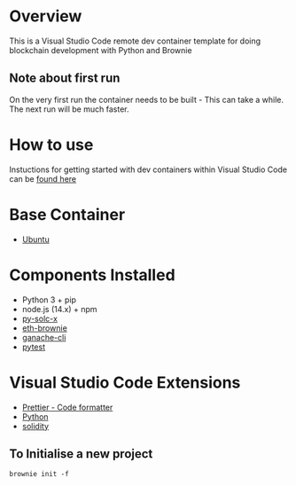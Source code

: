 # Overview

This is a Visual Studio Code remote dev container template for doing blockchain development with Python and Brownie

## Note about first run

On the very first run the container needs to be built - This can take a while. The next run will be much faster.

# How to use

Instuctions for getting started with dev containers within Visual Studio Code can be [found here](https://code.visualstudio.com/docs/remote/containers)

# Base Container

- [Ubuntu](https://github.com/microsoft/vscode-dev-containers/blob/v0.202.5/containers/ubuntu/.devcontainer/base.Dockerfile)

# Components Installed

- Python 3 + pip
- node.js (14.x) + npm
- [py-solc-x](https://pypi.org/project/py-solc-x/)
- [eth-brownie](https://pypi.org/project/eth-brownie/)
- [ganache-cli](https://www.npmjs.com/package/ganache-cli)
- [pytest](https://docs.pytest.org)

# Visual Studio Code Extensions

- [Prettier - Code formatter](https://marketplace.visualstudio.com/items?itemName=esbenp.prettier-vscode)
- [Python](https://marketplace.visualstudio.com/items?itemName=ms-python.python)
- [solidity](https://marketplace.visualstudio.com/items?itemName=JuanBlanco.solidity)

## To Initialise a new project

```
brownie init -f
```
